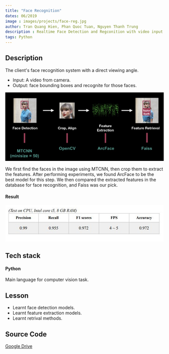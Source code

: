 ```yaml
---
title: "Face Recognition"
dates: 06/2019
image : images/projects/face-reg.jpg    
author: Tran Quang Hien, Phan Quoc Tuan, Nguyen Thanh Trung
description : Realtime Face Detection and Regconition with video input.
tags: Python 
---
```


## Description
The client's face recognition system with a direct viewing angle.
* Input: A video from camera.
* Output: face bounding boxes and recognite for those faces.

![Baseline](/images/projects/face-rec/baseline.jpg)

We first find the faces in the image using MTCNN, then crop them to extract the features. After performing experiments, we found ArcFace to be the best model for this step. We then compared the extracted features in the database for face recognition, and Faiss was our pick.

#### Result
![Result](/images/projects/face-rec/result.jpg)

## Tech stack
#### Python
Main language for computer vision task.

## Lesson
* Learnt face detection models.
* Learnt feature extraction models.
* Learnt retrival methods.

## Source Code
[Google Drive](https://drive.google.com/file/d/1zk0mEQl5x7RyFAv-rTrpSMr7PQbA_Jn6/view?usp=sharing)




